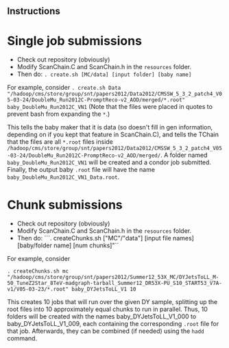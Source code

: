 ## Instructions

# Single job submissions

* Check out repository (obviously)
* Modify ScanChain.C and ScanChain.h in the `resources` folder.
* Then do:
```. create.sh [MC/data] [input folder] [baby name]```

For example, consider 
```. create.sh Data "/hadoop/cms/store/group/snt/papers2012/Data2012/CMSSW_5_3_2_patch4_V05-03-24/DoubleMu_Run2012C-PromptReco-v2_AOD/merged/*.root" baby_DoubleMu_Run2012C_VN1```
(Note that the files were placed in quotes to prevent bash from expanding the `*`.)

This tells the baby maker that it is data (so doesn't fill in gen information, depending on if you kept that feature in ScanChain.C), and tells the TChain that the files are all `*.root` files inside `/hadoop/cms/store/group/snt/papers2012/Data2012/CMSSW_5_3_2_patch4_V05-03-24/DoubleMu_Run2012C-PromptReco-v2_AOD/merged/`. A folder named `baby_DoubleMu_Run2012C_VN1` will be created and a condor job submitted. Finally, the output baby `.root` file will have the name `baby_DoubleMu_Run2012C_VN1_Data.root`.


# Chunk submissions

* Check out repository (obviously)
* Modify ScanChain.C and ScanChain.h in the `resources` folder.
* Then do:
```. createChunks.sh ["MC"/"data"] [input file names] [baby/folder name] [num chunks]"``

For example, consider
```
. createChunks.sh mc "/hadoop/cms/store/group/snt/papers2012/Summer12_53X_MC/DYJetsToLL_M-50_TuneZ2Star_8TeV-madgraph-tarball_Summer12_DR53X-PU_S10_START53_V7A-v1/V05-03-23/*.root" baby_DYJetsToLL_V1 10
```

This creates 10 jobs that will run over the given DY sample, splitting up the root files into 10 approximately equal chunks to run in parallel. Thus, 10 folders will be created with the names baby_DYJetsToLL_V1_000 to baby_DYJetsToLL_V1_009, each containing the corresponding `.root` file for that job. Afterwards, they can be combined (if needed) using the `hadd` command.
